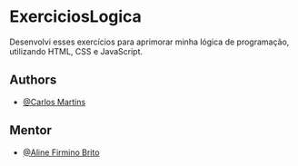 # ExerciciosLogica

Desenvolvi esses exercícios para aprimorar minha lógica de programação, utilizando HTML, CSS e JavaScript.

## Authors
- [@Carlos Martins](https://github.com/MartinsCarlos111)

## Mentor

- [@Aline Firmino Brito](https://github.com/alinefbrito/alinefbrito)
